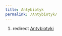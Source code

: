 ```yaml
---
title: Antybiotyk
permalink: /Antybiotyk/
---
```


1.  redirect [Antybiotyki](/Antybiotyki "wikilink")
